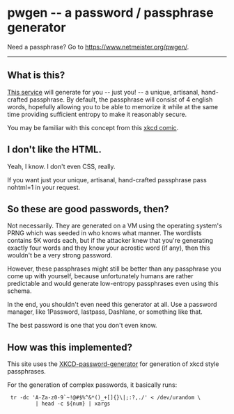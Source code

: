 # pwgen -- a password / passphrase generator

Need a passphrase? Go to https://www.netmeister.org/pwgen/.

----

## What is this?

[This service](https://www.netmeister.org/pwgen/) will
generate for you -- just you! -- a unique, artisanal,
hand-crafted passphrase.  By default, the passphrase
will consist of 4 english words, hopefully allowing
you to be able to memorize it while at the same time
providing sufficient entropy to make it reasonably
secure.

You may be familiar with this concept from this [xkcd
comic](https://xkcd.com/936/).

## I don't like the HTML.

Yeah, I know. I don't even CSS, really.

If you want just your unique, artisanal, hand-crafted
passphrase pass nohtml=1 in your request.

## So these are good passwords, then?

Not necessarily. They are generated on a VM using the
operating system's PRNG which was seeded in who knows
what manner. The wordlists contains 5K words each, but
if the attacker knew that you're generating exactly
four words and they know your acrostic word (if any),
then this wouldn't be a very strong password.

However, these passphrases might still be better than
any passphrase you come up with yourself, because
unfortunately humans are rather predictable and would
generate low-entropy passphrases even using this
schema.

In the end, you shouldn't even need this generator at
all. Use a password manager, like 1Password, lastpass,
Dashlane, or something like that.

The best password is one that you don't even know.

## How was this implemented?

This site uses the
[XKCD-password-generator](https://github.com/redacted/XKCD-password-generator)
for generation of xkcd style passphrases.

For the generation of complex passwords, it basically runs:

```
 tr -dc 'A-Za-z0-9`~!@#$%^&*()_+[]{}\|;:?,./' < /dev/urandom \
         | head -c ${num} | xargs
```

